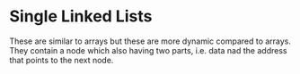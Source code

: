 # Single Linked Lists

These are similar to arrays but these are more dynamic compared to arrays.
They contain a node which also having two parts, i.e. data nad the address that points to the next node.
